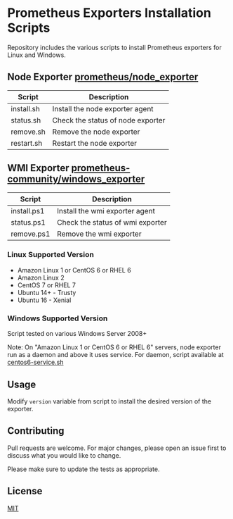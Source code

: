 # Prometheus Exporters Installation Scripts

Repository includes the various scripts to install Prometheus exporters for Linux and Windows.

## Node Exporter [prometheus/node_exporter](https://github.com/prometheus/node_exporter)

|  Script |  Description | 
|---|---|
| install.sh  | Install the node exporter agent  | 
|  status.sh | Check the status of node exporter  |
|  remove.sh |  Remove the node exporter | 
|  restart.sh |  Restart the node exporter | 


## WMI Exporter [prometheus-community/windows_exporter](https://github.com/prometheus-community/windows_exporter)

|  Script |  Description | 
|---|---|
| install.ps1  | Install the wmi exporter agent  | 
|  status.ps1 | Check the status of wmi exporter  |
|  remove.ps1 |  Remove the wmi exporter | 

### Linux Supported Version
* Amazon Linux 1 or CentOS 6 or RHEL 6
* Amazon Linux 2
* CentOS 7 or RHEL 7
* Ubuntu 14+ - Trusty
* Ubuntu 16 - Xenial

### Windows Supported Version
Script tested on various Windows Server 2008+

Note: On "Amazon Linux 1 or CentOS 6 or RHEL 6" servers, node exporter run as a daemon and above it uses service. For daemon, script available at [centos6-service.sh](https://gist.githubusercontent.com/safoorsafdar/626ba7b60885aec74cb7cb5baf07189d/raw/3ae4041e9ea8788175408a7e0fe9d422c1be311e/centos-6-service.sh)


## Usage

Modify `version` variable from script to install the desired version of the exporter.

## Contributing
Pull requests are welcome. For major changes, please open an issue first to discuss what you would like to change.

Please make sure to update the tests as appropriate.

## License
[MIT](https://choosealicense.com/licenses/mit/)
